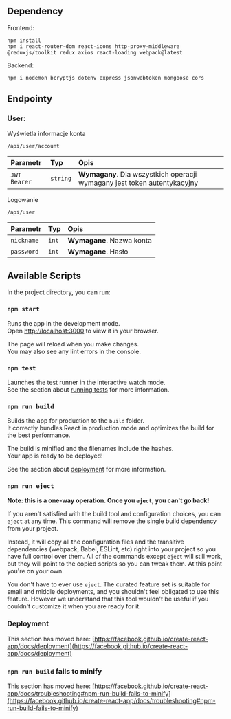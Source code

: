 ## Dependency

Frontend:

```
npm install
npm i react-router-dom react-icons http-proxy-middleware @reduxjs/toolkit redux axios react-loading webpack@latest
```

Backend:

```
npm i nodemon bcryptjs dotenv express jsonwebtoken mongoose cors
```

## Endpointy

### User:

Wyświetla informacje konta

```http
/api/user/account
```

| Parametr     | Typ      | Opis                                                                     |
| :----------- | :------- | :----------------------------------------------------------------------- |
| `JWT Bearer` | `string` | **Wymagany**. Dla wszystkich operacji wymagany jest token autentykacyjny |

Logowanie

```http
/api/user
```

| Parametr   | Typ   | Opis                      |
| :--------- | :---- | :------------------------ |
| `nickname` | `int` | **Wymagane**. Nazwa konta |
| `password` | `int` | **Wymagane**. Hasło       |

## Available Scripts

In the project directory, you can run:

### `npm start`

Runs the app in the development mode.\
Open [http://localhost:3000](http://localhost:3000) to view it in your browser.

The page will reload when you make changes.\
You may also see any lint errors in the console.

### `npm test`

Launches the test runner in the interactive watch mode.\
See the section about [running tests](https://facebook.github.io/create-react-app/docs/running-tests) for more information.

### `npm run build`

Builds the app for production to the `build` folder.\
It correctly bundles React in production mode and optimizes the build for the best performance.

The build is minified and the filenames include the hashes.\
Your app is ready to be deployed!

See the section about [deployment](https://facebook.github.io/create-react-app/docs/deployment) for more information.

### `npm run eject`

**Note: this is a one-way operation. Once you `eject`, you can't go back!**

If you aren't satisfied with the build tool and configuration choices, you can `eject` at any time. This command will remove the single build dependency from your project.

Instead, it will copy all the configuration files and the transitive dependencies (webpack, Babel, ESLint, etc) right into your project so you have full control over them. All of the commands except `eject` will still work, but they will point to the copied scripts so you can tweak them. At this point you're on your own.

You don't have to ever use `eject`. The curated feature set is suitable for small and middle deployments, and you shouldn't feel obligated to use this feature. However we understand that this tool wouldn't be useful if you couldn't customize it when you are ready for it.

### Deployment

This section has moved here: [https://facebook.github.io/create-react-app/docs/deployment](https://facebook.github.io/create-react-app/docs/deployment)

### `npm run build` fails to minify

This section has moved here: [https://facebook.github.io/create-react-app/docs/troubleshooting#npm-run-build-fails-to-minify](https://facebook.github.io/create-react-app/docs/troubleshooting#npm-run-build-fails-to-minify)

